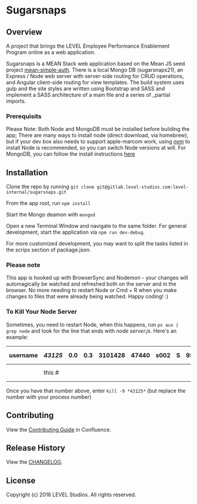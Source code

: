 # Sugarsnaps

## Overview
A project that brings the LEVEL Employee Performance Enablement Program online as a web application.

Sugarsnaps is a MEAN Stack web application based on the Mean JS seed project
[mean-simple-auth](https://github.com/meanjs/mean-simple-auth). There is a local Mongo DB
(sugarsnaps21), an Express / Node web server with server-side routing for CRUD operations,
and Angular client-side routing for view templates. The build system uses gulp and the site
styles are written using Bootstrap and SASS and implement a SASS architecture of a main file and a series of _partial imports.

### Prerequisits
Please Note: Both Node and MongoDB must be installed before building the app;
There are many ways to install node (direct download, via homebrew), but if your dev box also needs to support apple-marcom work, using [nvm](nvm.sh) to install Node is recommended, so you can switch Node versions at will. For MongoDB, you can follow the install instructions [here](https://docs.mongodb.com/manual/tutorial/install-mongodb-on-os-x/)

## Installation
Clone the repo by running `git clone git@gitlab.level-studios.com:level-internal/sugarsnaps.git`

From the app root, run `npm install`

Start the Mongo deamon with `mongod`

Open a new Terminal Window and navigate to the same folder.
For general development, start the application via `npm run dev-debug`.

For more customized development, you may want to split the tasks listed in the scrips section of package.json.

### Please note
This app is hooked up with BrowserSync and Nodemon - your changes will automagically be watched and refreshed both on the server and in the browser.  No more needing to restart Node or Cmd + R when you make changes to files that were already being watched.  Happy coding!  :)

### To Kill Your Node Server
Sometimes, you need to restart Node, when this happens, run `ps aux | grep node` and look for the line that ends with *node server.js*.  Here's an example:

| username |   *43125*   | 0.0 | 0.3 | 3101428 | 47440 | s002 | S | 9:54PM | 0:00.45 | *node server.js* |
|----------|-------------|-----|-----|---------|-------|------|---|--------|---------|------------------|
|          |    this #   |     |     |         |       |      |   |        |         |   this process   |


Once you have that number above, enter `kill -9 *43125*`  (but replace the number with your process number)


## Contributing
View the [Contributing Guide](https://wiki.level-studios.com/display/PROJ/Contributing+Guide) in Confluence.

## Release History
View the [CHANGELOG](CHANGELOG.md).

## License
Copyright (c) 2016 LEVEL Studios. All rights reserved.
